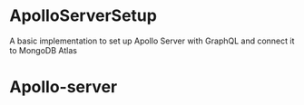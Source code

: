 ﻿# ApolloServerSetup
A basic implementation to set up Apollo Server with GraphQL and connect it to MongoDB Atlas
# Apollo-server
